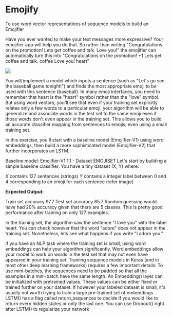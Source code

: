 # Emojify

To use word vector representations of sequence models to build an Emojifier

Have you ever wanted to make your text messages more expressive? Your emojifier app will help you do that. So rather than writing "Congratulations on the promotion! Lets get coffee and talk. Love you!" the emojifier can automatically turn this into "Congratulations on the promotion! +1 Lets get coffee and talk. coffee Love you! heart"

![](https://github.com/Foroozani/Neural-Nets-Deep-Learning/blob/main/sequence_models/images/data_set.png)



You will implement a model which inputs a sentence (such as "Let's go see the baseball game tonight!") and finds the most appropriate emoji to be used with this sentence (baseball). In many emoji interfaces, you need to remember that heart is the "heart" symbol rather than the "love" symbol. But using word vectors, you'll see that even if your training set explicitly relates only a few words to a particular emoji, your algorithm will be able to generalize and associate words in the test set to the same emoji even if those words don't even appear in the training set. This allows you to build an accurate classifier mapping from sentences to emojis, even using a small training set.

In this exercise, you'll start with a baseline model (Emojifier-V1) using word embeddings, then build a more sophisticated model (Emojifier-V2) that further incorporates an LSTM.


Baseline model: Emojifier-V1 1.1 - Dataset EMOJISET Let's start by building a simple baseline classifier. You have a tiny dataset (X, Y) where:

*X* contains 127 sentences (strings) *Y* contains a integer label between 0 and 4 corresponding to an emoji for each sentence (refer image)

**Expected Output:**

Train set accuracy 97.7 Test set accuracy 85.7 Random guessing would have had 20% accuracy given that there are 5 classes. This is pretty good performance after training on only 127 examples.

In the training set, the algorithm saw the sentence "I love you" with the label heart. You can check however that the word "adore" does not appear in the training set. Nonetheless, lets see what happens if you write "I adore you."


If you have an NLP task where the training set is small, using word embeddings can help your algorithm significantly. Word embeddings allow your model to work on words in the test set that may not even have appeared in your training set. Training sequence models in Keras (and in most other deep learning frameworks) requires a few important details: To use mini-batches, the sequences need to be padded so that all the examples in a mini-batch have the same length. An Embedding() layer can be initialized with pretrained values. These values can be either fixed or trained further on your dataset. If however your labeled dataset is small, it's usually not worth trying to train a large pre-trained set of embeddings. LSTM() has a flag called return_sequences to decide if you would like to return every hidden states or only the last one. You can use Dropout() right after LSTM() to regularize your network
